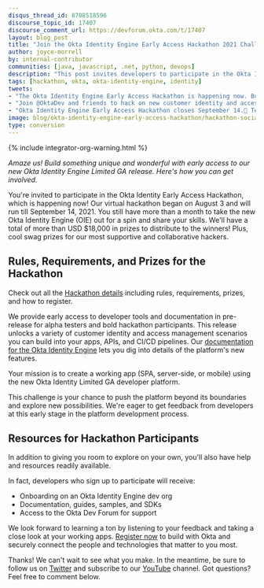 ```yaml
---
disqus_thread_id: 8708518596
discourse_topic_id: 17407
discourse_comment_url: https://devforum.okta.com/t/17407
layout: blog_post
title: "Join the Okta Identity Engine Early Access Hackathon 2021 Challenge"
author: joyce-morrell
by: internal-contributor
communities: [java, javascript, .net, python, devops]
description: "This post invites developers to participate in the Okta Identity Early Access Hackathon 2021, which began on August 3 and runs online till September 14. There are generous prizes for top-notch working apps and supportive hackers."
tags: [hackathon, okta, okta-identity-engine, identity]
tweets:
- "The Okta Identity Engine Early Access Hackathon is happening now. Build a top-notch app for a chance at fantastic prizes. 🏆"
- "Join @OktaDev and friends to hack on new customer identity and access management features from @Okta. 🛠️"
- "Okta Identity Engine Early Access Hackathon closes September 14.🏁 Test drive the limited release and show us your stuff!"
image: blog/okta-identity-engine-early-access-hackathon/hackathon-social.png
type: conversion
---
```


{% include integrator-org-warning.html %}

*Amaze us! Build something unique and wonderful with early access to our new Okta Identity Engine Limited GA release. Here's how you can get involved.* 

You're invited to participate in the Okta Identity Early Access Hackathon, which is happening now! Our virtual hackathon began on August 3 and will run till September 14, 2021. You still have more than a month to take the new Okta Identity Engine (OIE) out for a spin and share your skills. We'll have a total of more than USD $18,000 in prizes to distribute to the winners! Plus, cool swag prizes for our most supportive and collaborative hackers.  

## Rules, Requirements, and Prizes for the Hackathon

Check out all the [Hackathon details](https://okta-hackathon-2021.devpost.com/) including rules, requirements, prizes, and how to register.  

We provide early access to developer tools and documentation in pre-release for alpha testers and bold hackathon participants. This release unlocks a variety of customer identity and access management scenarios you can build into your apps, APIs, and CI/CD pipelines. Our [documentation for the Okta Identity Engine](https://help.okta.com/en/oie/Content/Topics/identity-engine/oie-get-started.htm) lets you dig into details of the platform's new features. 

Your mission is to create a working app (SPA, server-side, or mobile) using the new Okta Identity Limited GA developer platform. 

This challenge is your chance to push the platform beyond its boundaries and explore new possibilities. We're eager to get feedback from developers at this early stage in the platform development process. 

## Resources for Hackathon Participants

In addition to giving you room to explore on your own, you'll also have help and resources readily available. 

In fact, developers who sign up to participate will receive:

- Onboarding on an Okta Identity Engine dev org 
- Documentation, guides, samples, and SDKs 
- Access to the Okta Dev Forum for support

We look forward to learning a ton by listening to your feedback and taking a close look at your working apps. [Register now](https://okta-hackathon-2021.devpost.com/) to build with Okta and securely connect the people and technologies that matter to you most. 

Thanks! We can't wait to see what you make. In the meantime, be sure to follow us on [Twitter](https://twitter.com/oktadev) and subscribe to our [YouTube](https://www.youtube.com/c/oktadev) channel. Got questions? Feel free to comment below.
